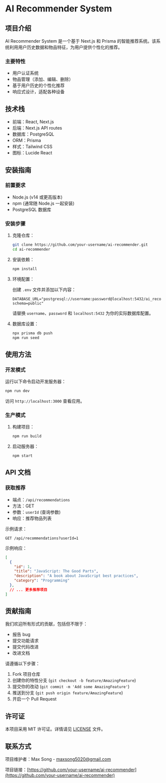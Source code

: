 # AI Recommender System

## 项目介绍

AI Recommender System 是一个基于 Next.js 和 Prisma 的智能推荐系统。该系统利用用户历史数据和物品特征，为用户提供个性化的推荐。

### 主要特性

- 用户认证系统
- 物品管理（添加、编辑、删除）
- 基于用户历史的个性化推荐
- 响应式设计，适配各种设备

## 技术栈

- 前端：React, Next.js
- 后端：Next.js API routes
- 数据库：PostgreSQL
- ORM：Prisma
- 样式：Tailwind CSS
- 图标：Lucide React

## 安装指南

### 前置要求

- Node.js (v14 或更高版本)
- npm (通常随 Node.js 一起安装)
- PostgreSQL 数据库

### 安装步骤

1. 克隆仓库：

   ```bash
   git clone https://github.com/your-username/ai-recommender.git
   cd ai-recommender
   ```

2. 安装依赖：

   ```bash
   npm install
   ```

3. 环境配置：

   创建 `.env` 文件并添加以下内容：

   ```
   DATABASE_URL="postgresql://username:password@localhost:5432/ai_recommender?schema=public"
   ```

   请替换 `username`、`password` 和 `localhost:5432` 为你的实际数据库配置。

4. 数据库设置：

   ```bash
   npx prisma db push
   npm run seed
   ```

## 使用方法

### 开发模式

运行以下命令启动开发服务器：

```bash
npm run dev
```

访问 `http://localhost:3000` 查看应用。

### 生产模式

1. 构建项目：

   ```bash
   npm run build
   ```

2. 启动服务器：

   ```bash
   npm start
   ```

## API 文档

### 获取推荐

- 端点：`/api/recommendations`
- 方法：GET
- 参数：`userId` (查询参数)
- 响应：推荐物品列表

示例请求：
```
GET /api/recommendations?userId=1
```

示例响应：
```json
[
  {
    "id": 1,
    "title": "JavaScript: The Good Parts",
    "description": "A book about JavaScript best practices",
    "category": "Programming"
  },
  // ... 更多推荐项目
]
```

## 贡献指南

我们欢迎所有形式的贡献，包括但不限于：

- 报告 bug
- 提交功能请求
- 提交代码改进
- 改进文档

请遵循以下步骤：

1. Fork 项目仓库
2. 创建你的特性分支 (`git checkout -b feature/AmazingFeature`)
3. 提交你的改动 (`git commit -m 'Add some AmazingFeature'`)
4. 推送到分支 (`git push origin feature/AmazingFeature`)
5. 开启一个 Pull Request

## 许可证

本项目采用 MIT 许可证。详情请见 [LICENSE](LICENSE) 文件。

## 联系方式

项目维护者：Max Song - maxsong5020@gmail.com

项目链接：[https://github.com/your-username/ai-recommender](https://github.com/your-username/ai-recommender)
